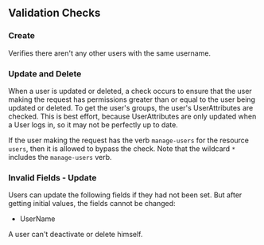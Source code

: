 ## Validation Checks

### Create

Verifies there aren't any other users with the same username.

### Update and Delete

When a user is updated or deleted, a check occurs to ensure that the user making the request has permissions greater than or equal to the user being updated or deleted. To get the user's groups, the user's UserAttributes are checked. This is best effort, because UserAttributes are only updated when a User logs in, so it may not be perfectly up to date.

If the user making the request has the verb `manage-users` for the resource `users`, then it is allowed to bypass the check. Note that the wildcard `*` includes the `manage-users` verb.

### Invalid Fields - Update

Users can update the following fields if they had not been set. But after getting initial values, the fields cannot be changed:

- UserName

A user can't deactivate or delete himself.
